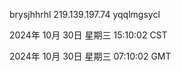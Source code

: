 brysjhhrhl 219.139.197.74 yqqlmgsycl

2024年 10月 30日 星期三 15:10:02 CST

2024年 10月 30日 星期三 07:10:02 GMT
